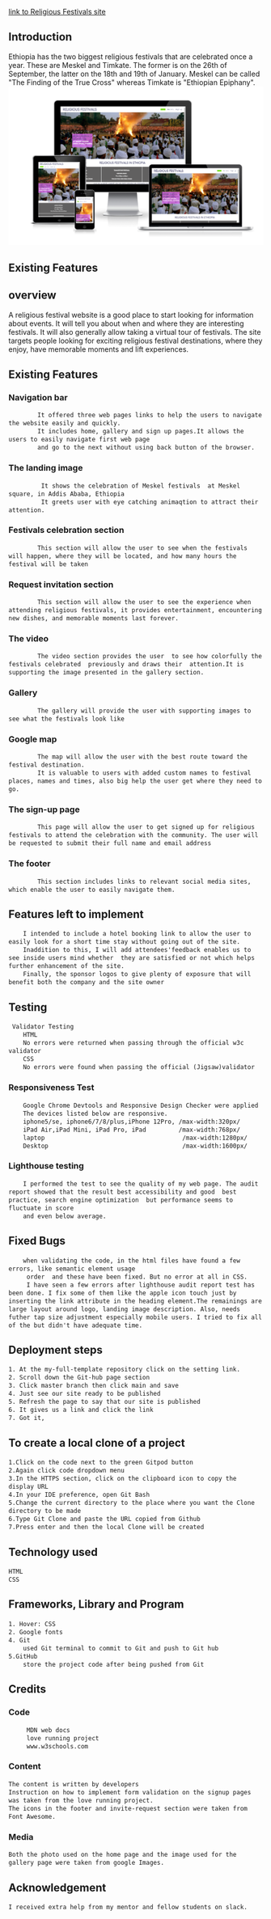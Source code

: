 
[link to Religious Festivals site](https://tamirucode.github.io/religious-festivals/)

## Introduction
Ethiopia has the two biggest religious festivals that are celebrated once a year. These are Meskel and Timkate. The former is on the 26th of September, the latter on the 18th and 19th of January. Meskel can be called "The Finding of the True Cross" whereas Timkate is "Ethiopian Epiphany".
![responsive mockup](https://github.com/Tamirucode/readme-template/blob/main/responsive-mockup.png)
##  Existing Features
## overview
A religious festival website is a good place to start looking for information about events. It will tell you about when and where they are interesting festivals. It will also generally allow taking a virtual tour of festivals.
The site targets people looking for exciting religious festival destinations, where they enjoy, have memorable moments and lift experiences.

##  Existing Features
  
###      __Navigation bar__
			It offered three web pages links to help the users to navigate the website easily and quickly.
			It includes home, gallery and sign up pages.It allows the users to easily navigate first web page 
			and go to the next without using back button of the browser.
###     **The landing  image**
		     It shows the celebration of Meskel festivals  at Meskel square, in Addis Ababa, Ethiopia
			 It greets user with eye catching animaqtion to attract their attention.
###	    **Festivals celebration section**
		    This section will allow the user to see when the festivals will happen, where they will be located, and how many hours the festival will be taken
###	    **Request invitation section**
		    This section will allow the user to see the experience when attending religious festivals, it provides entertainment, encountering new dishes, and memorable moments last forever.
###	    **The video**
		    The video section provides the user  to see how colorfully the festivals celebrated  previously and draws their  attention.It is supporting the image presented in the gallery section. 
###	    **Gallery**
		    The gallery will provide the user with supporting images to see what the festivals look like
###	    **Google map**
		    The map will allow the user with the best route toward the festival destination.
		    It is valuable to users with added custom names to festival places, names and times, also big help the user get where they need to go.
###	    **The sign-up page**
		    This page will allow the user to get signed up for religious festivals to attend the celebration with the community. The user will be requested to submit their full name and email address 
###	    **The footer**
		    This section includes links to relevant social media sites, which enable the user to easily navigate them.  
##    Features  left to implement
        I intended to include a hotel booking link to allow the user to easily look for a short time stay without going out of the site. 
	    Inaddition to this, I will add attendees'feedback enables us to see inside users mind whether  they are satisfied or not which helps further enhancement of the site.
        Finally, the sponsor logos to give plenty of exposure that will benefit both the company and the site owner
## Testing
     Validator Testing
	    HTML
		No errors were returned when passing through the official w3c validator
	    CSS
		No errors were found when passing the official (Jigsaw)validator
### Responsiveness  Test
		Google Chrome Devtools and Responsive Design Checker were applied
		The devices listed below are responsive.
		iphone5/se, iphone6/7/8/plus,iPhone 12Pro, /max-width:320px/
		iPad Air,iPad Mini, iPad Pro, iPad         /max-width:768px/
		laptop										/max-width:1280px/
		Desktop										/max-width:1600px/
### Lighthouse testing
		I performed the test to see the quality of my web page. The audit report showed that the result best accessibility and good  best practice, search engine optimization  but performance seems to fluctuate in score
		and even below average.
## Fixed Bugs
		when validating the code, in the html files have found a few errors, like semantic element usage
		 order  and these have been fixed. But no error at all in CSS.
		 I have seen a few errors after lighthouse audit report test has been done. I fix some of them like the apple icon touch just by inserting the link attribute in the heading element.The remainings are large layout around logo, landing image description. Also, needs futher tap size adjustment especially mobile users. I tried to fix all of the but didn't have adequate time.	
## Deployment steps
	1. At the my-full-template repository click on the setting link.
	2. Scroll down the Git-hub page section
	3. Click master branch then click main and save
	4. Just see our site ready to be published
	5. Refresh the page to say that our site is published
	6. It gives us a link and click the link
	7. Got it,
## To create a local clone of a project
	1.Click on the code next to the green Gitpod button
	2.Again click code dropdown menu
	3.In the HTTPS section, click on the clipboard icon to copy the display URL
	4.In your IDE preference, open Git Bash
	5.Change the current directory to the place where you want the Clone directory to be made
	6.Type Git Clone and paste the URL copied from Github
	7.Press enter and then the local Clone will be created
##  Technology  used
	HTML
    CSS
## Frameworks, Library and Program
	1. Hover: CSS
	2. Google fonts
	4. Git
 		used Git terminal to commit to Git and push to Git hub
	5.GitHub
		store the project code after being pushed from Git
## Credits
   ### Code
         MDN web docs
         love running project
		 www.w3schools.com
   ### Content
    The content is written by developers
    Instruction on how to implement form validation on the signup pages was taken from the love running project.
    The icons in the footer and invite-request section were taken from  Font Awesome.
   ### Media
    Both the photo used on the home page and the image used for the gallery page were taken from google Images.
## Acknowledgement 
	I received extra help from my mentor and fellow students on slack.



